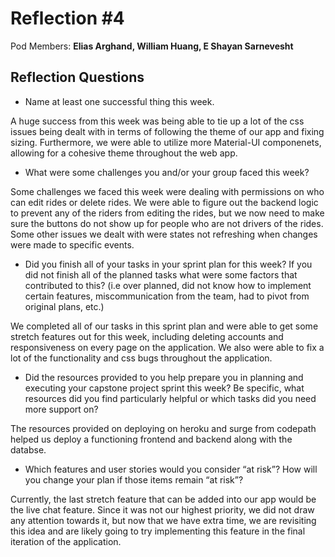 # Reflection #4

Pod Members: **Elias Arghand, William Huang, E Shayan Sarnevesht**

## Reflection Questions

* Name at least one successful thing this week.

 A huge success from this week was being able to tie up a lot of the css issues being dealt with in terms of following the theme of our app and fixing sizing. Furthermore, we were able to utilize more Material-UI componenets, allowing for a cohesive theme throughout the web app.

* What were some challenges you and/or your group faced this week?

 Some challenges we faced this week were dealing with permissions on who can edit rides or delete rides. We were able to figure out the backend logic to prevent any of the riders from editing the rides, but we now need to make sure the buttons do not show up for people who are not drivers of the rides. Some other issues we dealt with were states not refreshing when changes were made to specific events.
 
* Did you finish all of your tasks in your sprint plan for this week? If you did not finish all of the planned tasks what were some factors that contributed to this?  (i.e over planned, did not know how to implement certain features, miscommunication from the team, had to pivot from original plans, etc.)

We completed all of our tasks in this sprint plan and were able to get some stretch features out for this week, including deleting accounts and responsiveness on every page on the application. We also were able to fix a lot of the functionality and css bugs throughout the application.

* Did the resources provided to you help prepare you in planning and executing your capstone project sprint this week? Be specific, what resources did you find particularly helpful or which tasks did you need more support on?

The resources provided on deploying on heroku and surge from codepath helped us deploy a functioning frontend and backend along with the databse.

* Which features and user stories would you consider “at risk”? How will you change your plan if those items remain “at risk”?

 Currently, the last stretch feature that can be added into our app would be the live chat feature. Since it was not our highest priority, we did not draw any attention towards it, but now that we have extra time, we are revisiting this idea and are likely going to try implementing this feature in the final iteration of the application.
